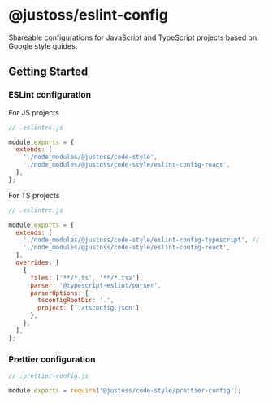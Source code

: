 # @justoss/eslint-config

Shareable configurations for JavaScript and TypeScript projects based on Google style guides.

## Getting Started

### ESLint configuration

For JS projects

```js
// .eslintrc.js

module.exports = {
  extends: [
    './node_modules/@justoss/code-style',
    './node_modules/@justoss/code-style/eslint-config-react',
  ],
};
```

For TS projects

```js
// .eslintrc.js

module.exports = {
  extends: [
    './node_modules/@justoss/code-style/eslint-config-typescript', // for TS projects
    './node_modules/@justoss/code-style/eslint-config-react',
  ],
  overrides: [
    {
      files: ['**/*.ts', '**/*.tsx'],
      parser: '@typescript-eslint/parser',
      parserOptions: {
        tsconfigRootDir: '.',
        project: ['./tsconfig.json'],
      },
    },
  ],
};
```

### Prettier configuration

```js
// .prettier-config.js

module.exports = require('@justoss/code-style/prettier-config');
```
